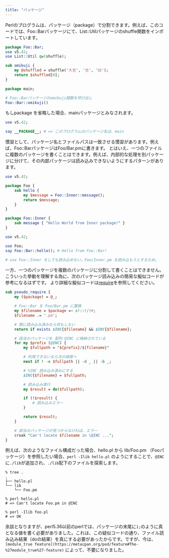 ```yaml
---
title: "パッケージ"
---
```


Perlのプログラムは、パッケージ（package）で分割できます。例えば、このコードでは、Foo::Barパッケージにて、List::Utilパッケージのshuffle関数をインポートしています。

```perl
package Foo::Bar;
use v5.42;
use List::Util qw(shuffle);

sub omikuji {
    my @shuffled = shuffle('大吉', '吉', '凶');
    return $shuffled[0];
}

package main;

# Foo::Barパッケージのomikuji関数を呼び出し
Foo::Bar::omikuji()
```

もしpackage を省略した場合、mainパッケージとみなされます。

```perl
use v5.42;

say __PACKAGE__; # => このプログラムのパッケージ名は、main
```

慣習として、パッケージ名とファイルパスは一致させる慣習があります。例えば、Foo::BarパッケージはFoo/Bar.pmに書きます。
とはいえ、一つのファイルに複数のパッケージを書くことはできます。例えば、内部的な処理を別パッケージに分けて、その内部パッケージは読み込みできないようにするパターンがあります。

```perl:Foo.pm
use v5.42;

package Foo {
    sub hello {
        my $message = Foo::Inner::message();
        return $message;
    }
}

package Foo::Inner {
    sub message { "Hello World from Inner package!" }
}
```

```perl:hello.pl
use v5.42;

use Foo;
say Foo::Bar::hello(); # Hello from Foo::Bar!

# use Foo::Inner をしても読み込めない。Foo/Inner.pm を読み込もうとするため。
```

一方、一つのパッケージを複数のパッケージに分割して書くことはできません。こういった挙動を理解する為に、次のパッケージ読み込みの簡易な擬似コードが参考になるはずです。
より詳細な擬似コードは[require](https://perldoc.jp/func/require)を参照してください。

```perl
sub pseudo_require {
    my ($package) = @_;

    # Foo::Bar を Foo/Bar.pm に置換
    my $filename = $package =~ s!::!/!r;
    $filename .= '.pm';

    # 既に読み込み済みなら何もしない
    return if exists $INC{$filename} && $INC{$filename};

    # 該当のパッケージを 配列 @INC に格納されている
    for my $prefix (@INC) {
        my $fullpath = "${prefix}/${filename}"

        # 利用できないなら次の探索へ
        next if ! -e $fullpath || -d _ || -b _;

        # %INC 読み込み済みにする
        $INC{$filename} = $fullpath;

        # 読み込み実行
        my $result = do($fullpath);

        if (!$result) {
            # 読み込みエラー
        }

        return $result;
    }

    # 該当のパッケージが見つからなければ、エラー
    croak "Can't locate $filename in \@INC ...";
}
```

例えば、次のようなファイル構成だった場合、hello.pl から lib/Foo.pm （Fooパッケージ）を参照したい場合、`perl -Ilib hello.pl` のようにすることで、`@INC`に`./lib`が追加され、`./lib`配下のファイルを探索します。

```shell
% tree .
.
├── hello.pl
└── lib
    └── Foo.pm

% perl hello.pl
# => Can't locate Foo.pm in @INC

% perl -Ilib foo.pl
# => OK
```

余談となりますが、perl5.36以前のperlでは、パッケージの末尾に`1;`のように真となる値を書く必要がありました。これは、この疑似コードの通り、ファイル読み込み結果（doの結果）を真にする必要があったからです。ですが、今は、`[module_true feature](https://metacpan.org/pod/feature#The-%27module_true%27-feature)` によって、不要になりました。

